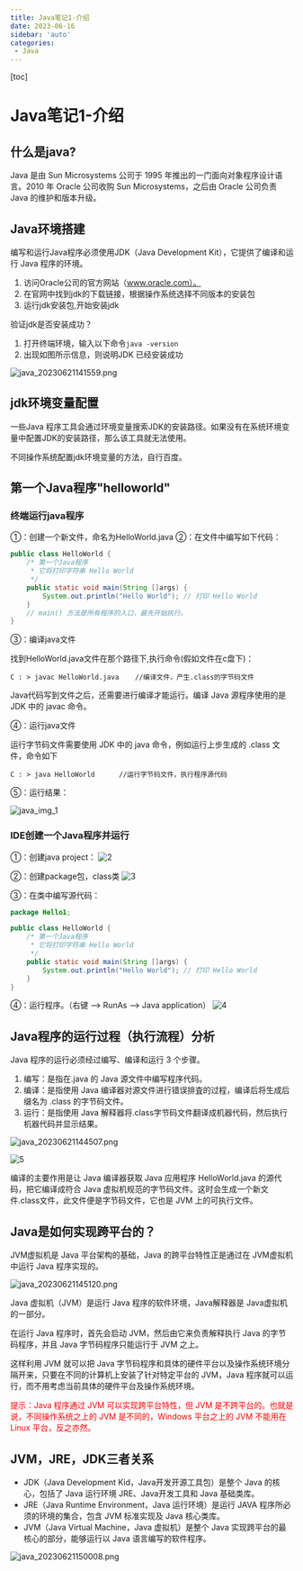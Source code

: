 ```yaml
---
title: Java笔记1-介绍
date: 2023-06-16
sidebar: 'auto'
categories: 
 - Java
---
```


[toc]

# Java笔记1-介绍

## 什么是java?

Java 是由 Sun Microsystems 公司于 1995 年推出的一门面向对象程序设计语言。2010 年 Oracle 公司收购 Sun Microsystems，之后由 Oracle 公司负责 Java 的维护和版本升级。

## Java环境搭建

编写和运行Java程序必须使用JDK（Java Development Kit），它提供了编译和运行 Java 程序的环境。

1. 访问Oracle公司的官方网站（www.oracle.com）。
2. 在官网中找到jdk的下载链接，根据操作系统选择不同版本的安装包
3. 运行jdk安装包,开始安装jdk
   
验证jdk是否安装成功？
1. 打开终端环境，输入以下命令`java -version`
2. 出现如图所示信息，则说明JDK 已经安装成功

![java_20230621141559.png](../blog_img/java_20230621141559.png)

## jdk环境变量配置

一些Java 程序工具会通过环境变量搜索JDK的安装路径。如果没有在系统环境变量中配置JDK的安装路径，那么该工具就无法使用。

不同操作系统配置jdk环境变量的方法，自行百度。

## 第一个Java程序"helloworld"

### 终端运行java程序

①：创建一个新文件，命名为HelloWorld.java
②：在文件中编写如下代码：

```java
public class HelloWorld {
    /* 第一个Java程序
     * 它将打印字符串 Hello World
     */
    public static void main(String []args) {
        System.out.println("Hello World"); // 打印 Hello World
    }
    // main() 方法是所有程序的入口，最先开始执行。
}
```

③：编译java文件

找到HelloWorld.java文件在那个路径下,执行命令(假如文件在c盘下)：

```
C : > javac HelloWorld.java    //编译文件，产生.class的字节码文件
```

Java代码写到文件之后，还需要进行编译才能运行。编译 Java 源程序使用的是 JDK 中的 javac 命令。

④：运行java文件

运行字节码文件需要使用 JDK 中的 java 命令，例如运行上步生成的 .class 文件，命令如下

```
C : > java HelloWorld      //运行字节码文件，执行程序源代码
```

⑤：运行结果：

![java_img_1](../blog_img/java_img_1.png)


### IDE创建一个Java程序并运行

①：创建java project：
![2](../blog_img/java_img_2.png)

②：创建package包，class类
![3](../blog_img/java_img_3.png)

③：在类中编写源代码：
```java
package Hello1;

public class HelloWorld {
    /* 第一个Java程序
     * 它将打印字符串 Hello World
     */
    public static void main(String []args) {
        System.out.println("Hello World"); // 打印 Hello World
    }
}
```

④：运行程序。（右键 --> RunAs --> Java application）
![4](../blog_img/java_img_4.png)


## Java程序的运行过程（执行流程）分析

Java 程序的运行必须经过编写、编译和运行 3 个步骤。
1. 编写：是指在.java 的 Java 源文件中编写程序代码。
2. 编译：是指使用 Java 编译器对源文件进行错误排査的过程，编译后将生成后缀名为 .class 的字节码文件。
3. 运行：是指使用 Java 解释器将.class字节码文件翻译成机器代码，然后执行机器代码并显示结果。

![java_20230621144507.png](../blog_img/java_20230621144507.png)

![5](../blog_img/java_img_5.png)

编译的主要作用是让 Java 编译器获取 Java 应用程序 HelloWorld.java 的源代码，把它编译成符合 Java 虚拟机规范的字节码文件。这时会生成一个新文件.class文件，此文件便是字节码文件，它也是 JVM 上的可执行文件。 


## Java是如何实现跨平台的？

JVM虚拟机是 Java 平台架构的基础，Java 的跨平台特性正是通过在 JVM虚拟机中运行 Java 程序实现的。

![java_20230621145120.png](../blog_img/java_20230621145120.png)

Java 虚拟机（JVM）是运行 Java 程序的软件环境，Java解释器是 Java虚拟机的一部分。

在运行 Java 程序时，首先会启动 JVM，然后由它来负责解释执行 Java 的字节码程序，并且 Java 字节码程序只能运行于 JVM 之上。

这样利用 JVM 就可以把 Java 字节码程序和具体的硬件平台以及操作系统环境分隔开来，只要在不同的计算机上安装了针对特定平台的 JVM，Java 程序就可以运行，而不用考虑当前具体的硬件平台及操作系统环境。

<font color="red">提示：Java 程序通过 JVM 可以实现跨平台特性，但 JVM 是不跨平台的。也就是说，不同操作系统之上的 JVM 是不同的，Windows 平台之上的 JVM 不能用在 Linux 平台，反之亦然。</font>

## JVM，JRE，JDK三者关系

* JDK（Java Development Kid，Java开发开源工具包）是整个 Java 的核心，包括了 Java 运行环境 JRE、Java开发工具和 Java 基础类库。
* JRE（Java Runtime Environment，Java 运行环境）是运行 JAVA 程序所必须的环境的集合，包含 JVM 标准实现及 Java 核心类库。
* JVM（Java Virtual Machine，Java 虚拟机）是整个 Java 实现跨平台的最核心的部分，能够运行以 Java 语言编写的软件程序。

![java_20230621150008.png](../blog_img/java_20230621150008.png)
